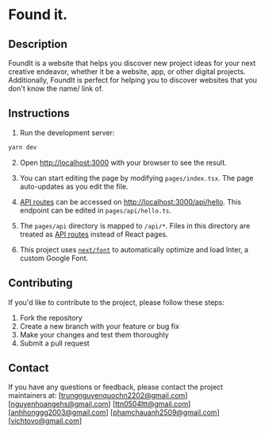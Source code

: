 # Found it.
## Description

FoundIt is a website that helps you discover new project ideas for your next creative endeavor, whether it be a website, app, or other digital projects. Additionally, FoundIt is perfect for helping you to discover websites that you don't know the name/ link of.
## Instructions

1. Run the development server:

```bash
yarn dev
```

2. Open [http://localhost:3000](http://localhost:3000) with your browser to see the result.

3. You can start editing the page by modifying `pages/index.tsx`. The page auto-updates as you edit the file.

4. [API routes](https://nextjs.org/docs/api-routes/introduction) can be accessed on [http://localhost:3000/api/hello](http://localhost:3000/api/hello). This endpoint can be edited in `pages/api/hello.ts`.

5. The `pages/api` directory is mapped to `/api/*`. Files in this directory are treated as [API routes](https://nextjs.org/docs/api-routes/introduction) instead of React pages.

6. This project uses [`next/font`](https://nextjs.org/docs/basic-features/font-optimization) to automatically optimize and load Inter, a custom Google Font.
## Contributing

If you'd like to contribute to the project, please follow these steps:

1. Fork the repository
2. Create a new branch with your feature or bug fix
3. Make your changes and test them thoroughly
4. Submit a pull request

## Contact

If you have any questions or feedback, please contact the project maintainers at:
[trungnguyenquochn2202@gmail.com]
[nguyenhoangehs@gmail.com]
[ttn0504ltt@gmail.com]
[anhhonggg2003@gmail.com]
[phamchauanh2509@gmail.com]
[vichtovo@gmail.com]